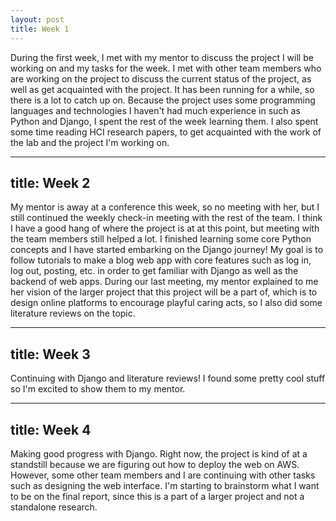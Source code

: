 ```yaml
---
layout: post
title: Week 1
---
```


During the first week, I met with my mentor to discuss the project I will be working on and my tasks for the week. I met with other team members who are working on the project to discuss the current status of the project, as well as get acquainted with the project. It has been running for a while, so there is a lot to catch up on. Because the project uses some programming languages and technologies I haven't had much experience in such as Python and Django, I spent the rest of the week learning them. I also spent some time reading HCI research papers, to get acquainted with the work of the lab and the project I'm working on. 

---
title: Week 2
---
My mentor is away at a conference this week, so no meeting with her, but I still continued the weekly check-in meeting with the rest of the team. I think I have a good hang of where the project is at at this point, but meeting with the team members still helped a lot. I finished learning some core Python concepts and I have started embarking on the Django journey! My goal is to follow tutorials to make a blog web app with core features such as log in, log out, posting, etc. in order to get familiar with Django as well as the backend of web apps. During our last meeting, my mentor explained to me her vision of the larger project that this project will be a part of, which is to design online platforms to encourage playful caring acts, so I also did some literature reviews on the topic.

---
title: Week 3
---
Continuing with Django and literature reviews! I found some pretty cool stuff so I'm excited to show them to my mentor. 

---
title: Week 4
---
Making good progress with Django. Right now, the project is kind of at a standstill because we are figuring out how to deploy the web on AWS. However, some other team members and I are continuing with other tasks such as designing the web interface. I'm starting to brainstorm what I want to be on the final report, since this is a part of a larger project and not a standalone research. 


